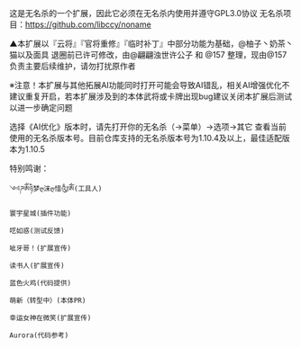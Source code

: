 这是无名杀的一个扩展，因此它必须在无名杀内使用并遵守GPL3.0协议
    无名杀项目：https://github.com/libccy/noname

▲本扩展以『云将』『官将重修』『临时补丁』中部分功能为基础，@柚子丶奶茶丶猫以及面具 退圈前已许可修改，由@翩翩浊世许公子 和 @157 整理，现由@157负责主要后续维护，请勿打扰原作者

※注意！本扩展与其他拓展AI功能同时打开可能会导致AI错乱，相关AI增强优化不建议重复开启，若本扩展涉及到的本体武将或卡牌出现bug建议关闭本扩展后测试以进一步确定问题


选择《AI优化》版本时，请先打开你的无名杀（→菜单）→选项→其它 查看当前使用的无名杀版本号。目前仓库支持的无名杀版本号为1.10.4及以上，最佳适配版本为1.10.5


特别鸣谢：

    ༺ཌༀཉི梦ღ沫ღ惜༃ༀ(工具人)

    寰宇星城(插件功能)

    呓如惑(测试反馈)

    呲牙哥！(扩展宣传)

    读书人(扩展宣传)

    蓝色火鸡(代码提供)

    萌新（转型中）(本体PR)

    幸运女神在微笑(扩展宣传)

    Aurora(代码参考)
